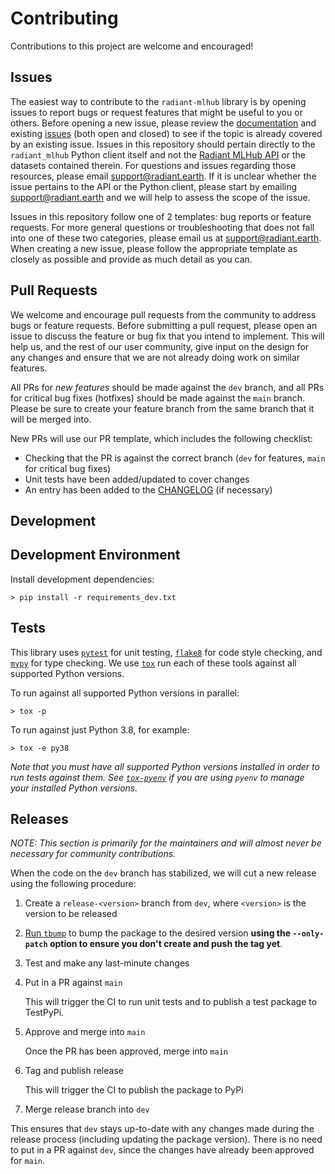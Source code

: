 # Contributing

Contributions to this project are welcome and encouraged!

## Issues

The easiest way to contribute to the `radiant-mlhub` library is by opening issues to report bugs or request features 
that might be useful to you or others. Before opening a new issue, please review the 
[documentation](https://radiant-mlhub.readthedocs.io/en/latest/) and existing 
[issues](https://github.com/radiantearth/radiant-mlhub/issues) (both open and closed) to see if the topic is already 
covered by an existing issue. Issues in this repository should pertain directly to the `radiant_mlhub` Python client 
itself and not the [Radiant MLHub API](https://mlhub.earth/) or the datasets contained therein. For questions and 
issues regarding those resources, please email [support@radiant.earth](mailto:support@radiant.earth). If it is unclear 
whether the issue pertains to the API or the Python client, please start by emailing 
[support@radiant.earth](mailto:support@radiant.earth) and we will help to assess the scope of the issue.

Issues in this repository follow one of 2 templates: bug reports or feature requests. For more general questions or 
troubleshooting that does not fall into one of these two categories, please email us at 
[support@radiant.earth](mailto:support@radiant.earth). When creating a new issue, please follow the appropriate template 
as closely as possible and provide as much detail as you can. 

## Pull Requests

We welcome and encourage pull requests from the community to address bugs or feature requests. Before submitting a pull
request, please open an issue to discuss the feature or bug fix that you intend to implement. This will help us, and the 
rest of our user community, give input on the design for any changes and ensure that we are not already doing work on 
similar features.

All PRs for *new features* should be made against the `dev` branch, and all PRs for critical bug fixes (hotfixes) should 
be made against the `main` branch. Please be sure to create your feature branch from the same branch that it will be 
merged into.

New PRs will use our PR template, which includes the following checklist:

* Checking that the PR is against the correct branch (`dev` for features, `main` for critical bug fixes)
* Unit tests have been added/updated to cover changes
* An entry has been added to the [CHANGELOG](./CHANGELOG.md) (if necessary)

## Development

## Development Environment

Install development dependencies:

```shell
> pip install -r requirements_dev.txt
```

## Tests

This library uses [`pytest`](https://docs.pytest.org/en/stable/) for unit testing, 
[`flake8`](https://flake8.pycqa.org/en/latest/) for code style checking, and 
[`mypy`](https://mypy.readthedocs.io/en/stable/) for type checking. We use 
[`tox`](https://tox.readthedocs.io/en/latest/examples.html) run each of these tools against all supported Python 
versions.

To run against all supported Python versions in parallel:

```shell
> tox -p
```

To run against just Python 3.8, for example:

```shell
> tox -e py38
```

*Note that you must have all supported Python versions installed in order to run tests against them. See 
[`tox-pyenv`](https://pypi.org/project/tox-pyenv/) if you are using `pyenv` to manage your installed Python versions.*  

## Releases

*NOTE: This section is primarily for the maintainers and will almost never be necessary for community contributions.*

When the code on the `dev` branch has stabilized, we will cut a new release using the following procedure:

1) Create a `release-<version>` branch from `dev`, where `<version>` is the version to be released

2) [Run `tbump`](https://github.com/TankerHQ/tbump#usage) to bump the package to the desired 
   version **using the `--only-patch` option to ensure you don't create and push the tag yet**.

3) Test and make any last-minute changes

4) Put in a PR against `main`

   This will trigger the CI to run unit tests and to publish a test package to TestPyPi.

5) Approve and merge into `main`

   Once the PR has been approved, merge into `main`

6) Tag and publish release

   This will trigger the CI to publish the package to PyPi

7) Merge release branch into `dev`

  This ensures that `dev` stays up-to-date with any changes made during the release process (including updating 
  the package version). There is no need to put in a PR against `dev`, since the changes have already been 
  approved for `main`.